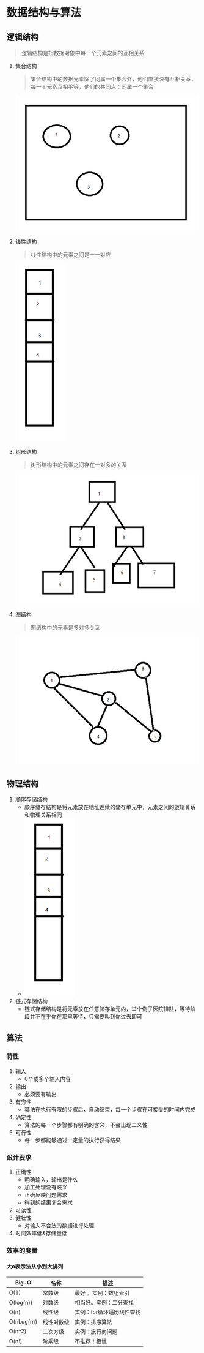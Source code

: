 # 数据结构与算法

## 逻辑结构

> 逻辑结构是指数据对象中每一个元素之间的互相关系

1. 集合结构

   > 集合结构中的数据元素除了同属一个集合外，他们直接没有互相关系，每一个元素互相平等，他们的共同点：同属一个集合

   ![1555308005601](.\assets\1555308005601.png)

2. 线性结构

   > 线性结构中的元素之间是一一对应

   ![1555307967351](.\assets\1555307967351.png)

3. 树形结构

   > 树形结构中的元素之间存在一对多的关系

   ![1555308096885](.\assets\1555308096885.png)

4. 图结构

   > 图结构中的元素是多对多关系

   ![1555308271570](.\assets\1555308271570.png)

## 物理结构

1. 顺序存储结构
   - 顺序储存结构是将元素放在地址连续的储存单元中，元素之间的逻辑关系和物理关系相同
   - ![1555307967351](.\assets\1555307967351.png)
2. 链式存储结构
   - 链式存储结构是将元素放在任意储存单元内，举个例子医院排队，等待阶段并不在乎你在那里等待，只需要叫到你过去即可

## 算法

### 特性

1. 输入
   - 0个或多个输入内容
2. 输出
   - 必须要有输出
3. 有穷性
   - 算法在执行有限的步骤后，自动结束，每一个步骤在可接受的时间内完成
4. 确定性
   - 算法的每一个步骤都有明确的含义，不会出现二义性
5. 可行性
   - 每一步都能够通过一定量的执行获得结果



### 设计要求

1. 正确性
   - 明确输入，输出是什么
   - 加工处理没有歧义
   - 正确反映问题需求
   - 得到的结果复合需求
2. 可读性
3. 健壮性
   - 对输入不合法的数据进行处理
4. 时间效率低&存储量低

### 效率的度量

#### 大o表示法从小到大排列

| Big-O      | 名称       | 描述                      |
| ---------- | ---------- | ------------------------- |
| O(1)       | 常数级     | 最好 。实例：数组索引     |
| O(log(n))  | 对数级     | 相当好。实例：二分查找    |
| O(n)       | 线性级     | 实例：for循环遍历线性查找 |
| O(nLog(n)) | 线性对数级 | 实例：排序算法            |
| O(n^2)     | 二次方级   | 实例：旅行商问题          |
| O(n!)      | 阶乘级     | 不推荐！极慢              |


